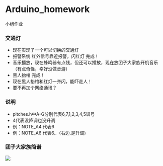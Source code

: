 # Arduino_homework
小组作业
### 交通灯
- 现在实现了一个可以切换的交通灯
- 报警系统 红外信号靠近报警，闪红灯 完成！
- 音乐播放，现在蜂鸣器有点残，但还可以播放，现在放团子大家族开机音乐（有点奇怪，幸好没做音游）
- 黑人抬棺 完成！
- 现在黑人抬棺和红灯一齐闪，能吓走人！
- 要不再加个网络通讯？
### 说明
- pitches.h中A-G分别代表6,7,1,2,3,4,5谱号
- 4代表没降调也没升调
- 例：NOTE_A4 代表6
- 例：NOTE_A6 代表6..（右边.是升调)
### 团子大家族简谱
<img src=https://github.com/COMoER/Arduino_homework/blob/main/22a04e434fae416cb37adc8c728d4021.jpg>
